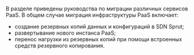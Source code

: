 В разделе приведены руководства по миграции различных сервисов PaaS. В общем случае миграция инфраструктуры PaaS включает:

* создание резервных копий данных и конфигураций в SDN Sprut;
* развертывание нового инстанса PaaS;
* перенос нагрузки из резервных копий при помощи встроенных средств резервного копирования.
